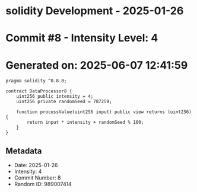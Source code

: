 ﻿# solidity Development - 2025-01-26
# Commit #8 - Intensity Level: 4
# Generated on: 2025-06-07 12:41:59
```solidity
pragma solidity ^0.8.0;

contract DataProcessor8 {
    uint256 public intensity = 4;
    uint256 private randomSeed = 787259;

    function processValue(uint256 input) public view returns (uint256) {
        return input * intensity + randomSeed % 100;
    }
}
```
## Metadata
- Date: 2025-01-26
- Intensity: 4
- Commit Number: 8
- Random ID: 989007414
